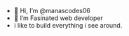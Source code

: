 - 👋 Hi, I’m @manascodes06
- 👀 I’m Fasinated web developer
- i like to build everything i see around.
<!---
manascodes06/manascodes06 is a ✨ special ✨ repository because its `README.md` (this file) appears on your GitHub profile.
You can click the Preview link to take a look at your changes.
--->
